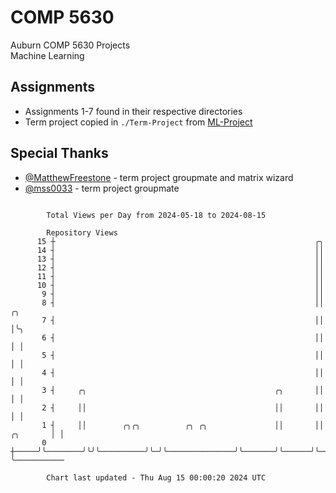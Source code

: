 # COMP 5630
Auburn COMP 5630 Projects  
Machine Learning

## Assignments
- Assignments 1-7 found in their respective directories
- Term project copied in `./Term-Project` from [ML-Project](https://github.com/wumphlett/ML-Project)

## Special Thanks
- [@MatthewFreestone](https://github.com/MatthewFreestone) - term project groupmate and matrix wizard
- [@mss0033](https://github.com/mss0033) - term project groupmate

```

        Total Views per Day from 2024-05-18 to 2024-08-15

        Repository Views
      15 ┼                                                          ╭╮
      14 ┤                                                          ││
      13 ┤                                                          ││
      12 ┤                                                          ││
      11 ┤                                                          ││
      10 ┤                                                          ││
       9 ┤                                                          ││
       8 ┤                                                          ││               ╭╮
       7 ┤                                                          ││               │╰╮
       6 ┤                                                          ││               │ │
       5 ┤                                                          ││               │ │
       4 ┤                                                          ││               │ │
       3 ┤     ╭╮                                          ╭╮       ││               │ │
       2 ┤     ││                                          ││       ││               │ │
       1 ┤     ││        ╭╮╭╮          ╭╮ ╭╮               ││       ││      ╭╮       │ │
       0 ┼─────╯╰────────╯╰╯╰──────────╯╰─╯╰───────────────╯╰───────╯╰──────╯╰───────╯ ╰───────────

        Chart last updated - Thu Aug 15 00:00:20 2024 UTC
        
```
